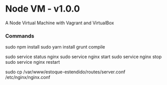# Node VM - v1.0.0

A Node Virtual Machine with Vagrant and VirtualBox

### Commands
  sudo npm install
  sudo yarn install
  grunt compile

  sudo service status nginx
  sudo service nginx start
  sudo service nginx stop
  sudo service nginx restart


  sudo cp /var/www/estoque-estendido/routes/server.conf /etc/nginx/nginx.conf